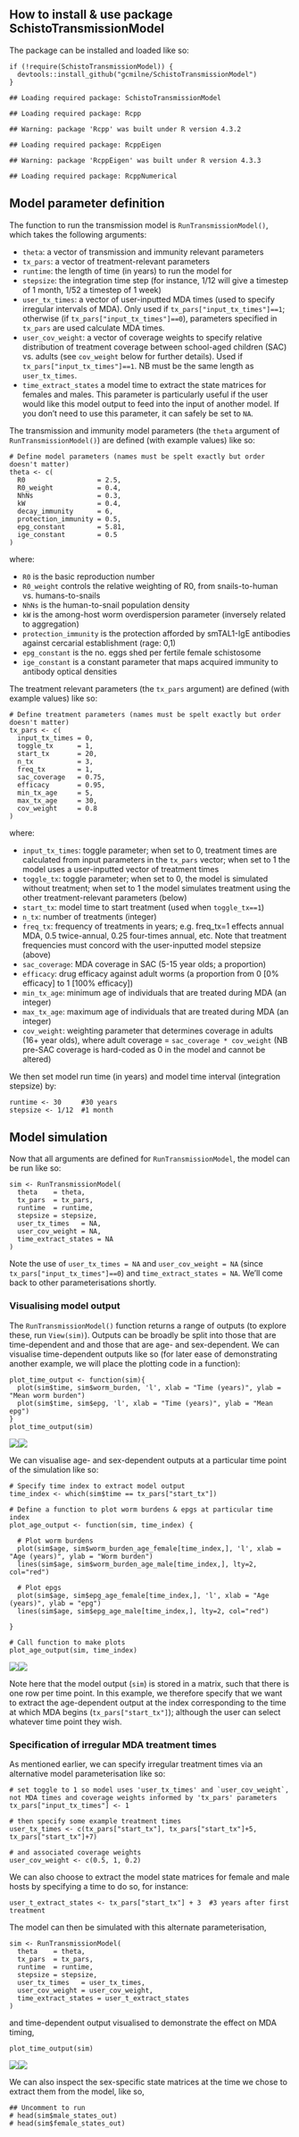 ## How to install & use package SchistoTransmissionModel

The package can be installed and loaded like so:

    if (!require(SchistoTransmissionModel)) { 
      devtools::install_github("gcmilne/SchistoTransmissionModel")
    }

    ## Loading required package: SchistoTransmissionModel

    ## Loading required package: Rcpp

    ## Warning: package 'Rcpp' was built under R version 4.3.2

    ## Loading required package: RcppEigen

    ## Warning: package 'RcppEigen' was built under R version 4.3.3

    ## Loading required package: RcppNumerical

## Model parameter definition

The function to run the transmission model is `RunTransmissionModel()`,
which takes the following arguments:

-   `theta`: a vector of transmission and immunity relevant parameters
-   `tx_pars`: a vector of treatment-relevant parameters
-   `runtime`: the length of time (in years) to run the model for
-   `stepsize`: the integration time step (for instance, 1/12 will give
    a timestep of 1 month, 1/52 a timestep of 1 week)
-   `user_tx_times`: a vector of user-inputted MDA times (used to
    specify irregular intervals of MDA). Only used if
    `tx_pars["input_tx_times"]==1`; otherwise (if
    `tx_pars["input_tx_times"]==0`), parameters specified in `tx_pars`
    are used calculate MDA times.
-   `user_cov_weight`: a vector of coverage weights to specify relative
    distribution of treatment coverage between school-aged children
    (SAC) vs. adults (see `cov_weight` below for further details). Used
    if `tx_pars["input_tx_times"]==1`. NB must be the same length as
    `user_tx_times`.
-   `time_extract_states` a model time to extract the state matrices for
    females and males. This parameter is particularly useful if the user
    would like this model output to feed into the input of another
    model. If you don’t need to use this parameter, it can safely be set
    to `NA`.

The transmission and immunity model parameters (the `theta` argument of
`RunTransmissionModel()`) are defined (with example values) like so:

    # Define model parameters (names must be spelt exactly but order doesn't matter)
    theta <- c(    
      R0                  = 2.5,
      R0_weight           = 0.4,
      NhNs                = 0.3,
      kW                  = 0.4,
      decay_immunity      = 6,
      protection_immunity = 0.5,
      epg_constant        = 5.81,
      ige_constant        = 0.5 
    )

where:

-   `R0` is the basic reproduction number
-   `R0_weight` controls the relative weighting of R0, from
    snails-to-human vs. humans-to-snails
-   `NhNs` is the human-to-snail population density
-   `kW` is the among-host worm overdispersion parameter (inversely
    related to aggregation)
-   `protection_immunity` is the protection afforded by smTAL1-IgE
    antibodies against cercarial establishment (rage: 0,1)
-   `epg_constant` is the no. eggs shed per fertile female schistosome
-   `ige_constant` is a constant parameter that maps acquired immunity
    to antibody optical densities

The treatment relevant parameters (the `tx_pars` argument) are defined
(with example values) like so:

    # Define treatment parameters (names must be spelt exactly but order doesn't matter)
    tx_pars <- c(
      input_tx_times = 0,
      toggle_tx      = 1,
      start_tx       = 20,
      n_tx           = 3,
      freq_tx        = 1,
      sac_coverage   = 0.75,
      efficacy       = 0.95,
      min_tx_age     = 5,
      max_tx_age     = 30,
      cov_weight     = 0.8
    )

where:

-   `input_tx_times`: toggle parameter; when set to 0, treatment times
    are calculated from input parameters in the `tx_pars` vector; when
    set to 1 the model uses a user-inputted vector of treatment times
-   `toggle_tx`: toggle parameter; when set to 0, the model is simulated
    without treatment; when set to 1 the model simulates treatment using
    the other treatment-relevant parameters (below)
-   `start_tx`: model time to start treatment (used when `toggle_tx==1`)
-   `n_tx`: number of treatments (integer)
-   `freq_tx`: frequency of treatments in years; e.g. freq\_tx=1 effects
    annual MDA, 0.5 twice-annual, 0.25 four-times annual, etc. Note that
    treatment frequencies must concord with the user-inputted model
    stepsize (above)
-   `sac_coverage`: MDA coverage in SAC (5-15 year olds; a proportion)
-   `efficacy`: drug efficacy against adult worms (a proportion from 0
    \[0% efficacy\] to 1 \[100% efficacy\])
-   `min_tx_age`: minimum age of individuals that are treated during MDA
    (an integer)
-   `max_tx_age`: maximum age of individuals that are treated during MDA
    (an integer)
-   `cov_weight`: weighting parameter that determines coverage in adults
    (16+ year olds), where adult coverage = `sac_coverage * cov_weight`
    (NB pre-SAC coverage is hard-coded as 0 in the model and cannot be
    altered)

We then set model run time (in years) and model time interval
(integration stepsize) by:

    runtime <- 30     #30 years
    stepsize <- 1/12  #1 month

## Model simulation

Now that all arguments are defined for `RunTransmissionModel`, the model
can be run like so:

    sim <- RunTransmissionModel(
      theta    = theta,
      tx_pars  = tx_pars, 
      runtime  = runtime, 
      stepsize = stepsize, 
      user_tx_times   = NA, 
      user_cov_weight = NA, 
      time_extract_states = NA
    )

Note the use of `user_tx_times = NA` and `user_cov_weight = NA` (since
`tx_pars["input_tx_times"]==0`) and `time_extract_states = NA`. We’ll
come back to other parameterisations shortly.

### Visualising model output

The `RunTransmissionModel()` function returns a range of outputs (to
explore these, run `View(sim)`). Outputs can be broadly be split into
those that are time-dependent and and those that are age- and
sex-dependent. We can visualise time-dependent outputs like so (for
later ease of demonstrating another example, we will place the plotting
code in a function):

    plot_time_output <- function(sim){
      plot(sim$time, sim$worm_burden, 'l', xlab = "Time (years)", ylab = "Mean worm burden")
      plot(sim$time, sim$epg, 'l', xlab = "Time (years)", ylab = "Mean epg")
    }
    plot_time_output(sim)

![](README_files/figure-markdown_strict/unnamed-chunk-6-1.png)![](README_files/figure-markdown_strict/unnamed-chunk-6-2.png)

We can visualise age- and sex-dependent outputs at a particular time
point of the simulation like so:

    # Specify time index to extract model output
    time_index <- which(sim$time == tx_pars["start_tx"])

    # Define a function to plot worm burdens & epgs at particular time index
    plot_age_output <- function(sim, time_index) {
      
      # Plot worm burdens
      plot(sim$age, sim$worm_burden_age_female[time_index,], 'l', xlab = "Age (years)", ylab = "Worm burden")
      lines(sim$age, sim$worm_burden_age_male[time_index,], lty=2, col="red")
      
      # Plot epgs
      plot(sim$age, sim$epg_age_female[time_index,], 'l', xlab = "Age (years)", ylab = "epg")
      lines(sim$age, sim$epg_age_male[time_index,], lty=2, col="red")
      
    }

    # Call function to make plots
    plot_age_output(sim, time_index)

![](README_files/figure-markdown_strict/unnamed-chunk-7-1.png)![](README_files/figure-markdown_strict/unnamed-chunk-7-2.png)

Note here that the model output (`sim`) is stored in a matrix, such that
there is one row per time point. In this example, we therefore specify
that we want to extract the age-dependent output at the index
corresponding to the time at which MDA begins (`tx_pars["start_tx"]`);
although the user can select whatever time point they wish.

### Specification of irregular MDA treatment times

As mentioned earlier, we can specify irregular treatment times via an
alternative model parameterisation like so:

    # set toggle to 1 so model uses 'user_tx_times' and `user_cov_weight`, not MDA times and coverage weights informed by 'tx_pars' parameters
    tx_pars["input_tx_times"] <- 1

    # then specify some example treatment times
    user_tx_times <- c(tx_pars["start_tx"], tx_pars["start_tx"]+5, tx_pars["start_tx"]+7)

    # and associated coverage weights
    user_cov_weight <- c(0.5, 1, 0.2)

We can also choose to extract the model state matrices for female and
male hosts by specifying a time to do so, for instance:

    user_t_extract_states <- tx_pars["start_tx"] + 3  #3 years after first treatment

The model can then be simulated with this alternate parameterisation,

    sim <- RunTransmissionModel(
      theta    = theta,
      tx_pars  = tx_pars, 
      runtime  = runtime, 
      stepsize = stepsize, 
      user_tx_times   = user_tx_times, 
      user_cov_weight = user_cov_weight, 
      time_extract_states = user_t_extract_states
    )

and time-dependent output visualised to demonstrate the effect on MDA
timing,

    plot_time_output(sim)

![](README_files/figure-markdown_strict/unnamed-chunk-11-1.png)![](README_files/figure-markdown_strict/unnamed-chunk-11-2.png)

We can also inspect the sex-specific state matrices at the time we chose
to extract them from the model, like so,

    ## Uncomment to run
    # head(sim$male_states_out)
    # head(sim$female_states_out)
